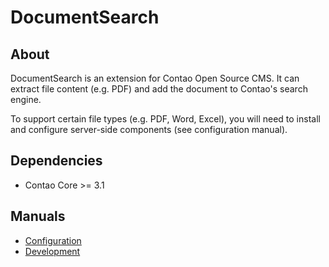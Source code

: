 # DocumentSearch

## About

DocumentSearch is an extension for Contao Open Source CMS. It can
extract file content (e.g. PDF) and add the document to Contao's search
engine.

To support certain file types (e.g. PDF, Word, Excel), you will need to
install and configure server-side components (see configuration manual).


## Dependencies

- Contao Core >= 3.1


## Manuals

- [Configuration](docs/configuration.md)
- [Development](docs/development.md)
